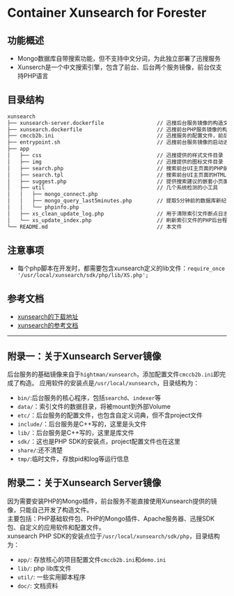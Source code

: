 # Container Xunsearch for Forester

## 功能概述

- Mongo数据库自带搜索功能，但不支持中文分词，为此独立部署了迅搜服务
- Xunserch是一个中文搜索引擎，包含了前台、后台两个服务镜像，前台仅支持PHP语言

## 目录结构

``` txt
xunsearch  
├── xunsearch-server.dockerfile                 // 迅搜后台服务镜像的构造文件  
├── xunsearch.dockerfile                        // 迅搜前台PHP服务镜像的构造文件  
├── cmccb2b.ini                                 // 迅搜服务的配置文件，前后台均需要  
├── entrypoint.sh                               // 迅搜前台服务镜像的启动进程，就是启动Apache（0.3废弃）  
├── app  
│   ├── css                                     // 迅搜提供的样式文件目录  
│   ├── img                                     // 迅搜提供的图标文件目录  
│   ├── search.php                              // 搜索前台UI主页面的PHP前台程序，Usage：`0.0.0.0:9000/search.php`  
│   ├── search.tpl                              // 搜索前台UI主页面的HTML模版，tpl格式  
│   ├── suggest.php                             // 提供搜索建议的嵌套小页面  
│   ├── util                                    // 几个系统检测的小工具  
│   │   ├── mongo_connect.php  
│   │   ├── mongo_query_last5minutes.php        // 提取5分钟前的数据库新纪录的小工具  
│   │   └── phpinfo.php  
│   ├── xs_clean_update_log.php                 // 用于清除索引文件断点日志的小工具，执行后下面的php就可以全量重建索引文件  
│   └── xs_update_index.php                     // 刷新索引文件的PHP后台程序（增量方式，先检查断点日志纪录），由JobService定时调度  
└── README.md                                   // 本文件  
```

## 注意事项

- 每个php脚本在开发时，都需要包含xunsearch定义的lib文件：`require_once '/usr/local/xunsearch/sdk/php/lib/XS.php';`

## 参考文档

- [xunsearch的下载地址](http://www.xunsearch.com/site/download)  
- [xunsearch的参考文档](http://www.xunsearch.com/doc/php/guide/start.overview)
  
---

## 附录一：关于Xunsearch Server镜像

后台服务的基础镜像来自于`hightman/xunsearch`，添加配置文件`cmccb2b.ini`即完成了构造。 
应用软件的安装点是`/usr/local/xunsearch`，目录结构为： 

- `bin/`:后台服务的核心程序，包括`searchd`、`indexer`等
- `data/`：索引文件的数据目录，将被mount到外部Volume
- `etc/`：后台服务的配置文件，也包含自定义词典，但不含project文件
- `include/`：后台服务是C++写的，这里是头文件
- `lib/`：后台服务是C++写的，这里是库文件
- `sdk/`：这也是PHP SDK的安装点，project配置文件也在这里
- `share/`:还不清楚
- `tmp/`:临时文件，存放pid和log等运行信息

## 附录二：关于Xunsearch Server镜像

因为需要安装PHP的Mongo插件，前台服务不能直接使用Xunsearch提供的镜像，只能自己开发了构造文件。  
主要包括：PHP基础软件包、PHP的Mongo插件、Apache服务器、迅搜SDK包、自定义的应用软件和配置文件。  
xunsearch PHP SDK的安装点位于`/usr/local/xunsearch/sdk/php`，目录结构为：

- `app/`: 存放核心的项目配置文件`cmccb2b.ini`和`demo.ini`
- `lib/`: php lib库文件
- `util/`: 一些实用脚本程序
- `doc/`: 文档资料
